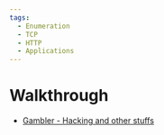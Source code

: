 ```yaml
---
tags:
  - Enumeration
  - TCP
  - HTTP
  - Applications
---
```


# Walkthrough

* [Gambler - Hacking and other stuffs](https://mthbernardes.github.io/rce/2018/03/14/abusing-h2-database-alias.html)